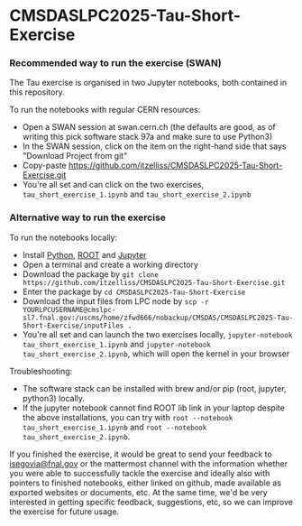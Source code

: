 # CMSDASLPC2025-Tau-Short-Exercise

### Recommended way to run the exercise (SWAN)

The Tau exercise is organised in two Jupyter notebooks, both contained in this repository.

To run the notebooks with regular CERN resources:
* Open a SWAN session at swan.cern.ch (the defaults are good, as of writing this pick software stack 97a and make sure to use Python3)
* In the SWAN session, click on the item on the right-hand side that says "Download Project from git"
* Copy-paste https://github.com/itzelliss/CMSDASLPC2025-Tau-Short-Exercise.git
* You're all set and can click on the two exercises, `tau_short_exercise_1.ipynb` and `tau_short_exercise_2.ipynb`

### Alternative way to run the exercise

To run the notebooks locally:
* Install [Python](https://www.python.org/downloads/), [ROOT](https://root.cern/install/) and [Jupyter](https://jupyter.org/install)
* Open a terminal and create a working directory
* Download the package by `git clone https://github.com/itzelliss/CMSDASLPC2025-Tau-Short-Exercise.git`
* Enter the package by `cd CMSDASLPC2025-Tau-Short-Exercise`
* Download the input files from LPC node by `scp -r YOURLPCUSERNAME@cmslpc-sl7.fnal.gov:/uscms/home/zfwd666/nobackup/CMSDAS/CMSDASLPC2025-Tau-Short-Exercise/inputFiles .`
* You're all set and can launch the two exercises locally, `jupyter-notebook tau_short_exercise_1.ipynb` and `jupyter-notebook tau_short_exercise_2.ipynb`, which will open the kernel in your browser

Troubleshooting:
* The software stack can be installed with brew and/or pip (root, jupyter, python3) locally.
* If the jupyter notebook cannot find ROOT lib link in your laptop despite the above installations, you can try with `root --notebook tau_short_exercise_1.ipynb` and `root --notebook tau_short_exercise_2.ipynb`.

If you finished the exercise, it would be great to send your feedback to 
isegovia@fnal.gov or the mattermost channel with the information 
whether you were able to successfully tackle the exercise and ideally also with pointers to finished notebooks, 
either linked on github, made available as exported websites or documents, etc. At the 
same time, we'd be very interested in getting specific feedback, suggestions, etc, so we can improve the exercise for future usage.
